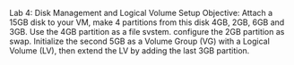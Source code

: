 Lab 4: Disk Management and Logical Volume Setup
Objective: Attach a 15GB disk to your VM, make 4 partitions from this disk 4GB, 2GB, 6GB
and 3GB. Use the 4GB partition as a file svstem. configure the 2GB partition as swap.
Initialize the second 5GB as a Volume Group (VG) with a Logical Volume (LV), 
then extend the LV by adding the last 3GB partition.

